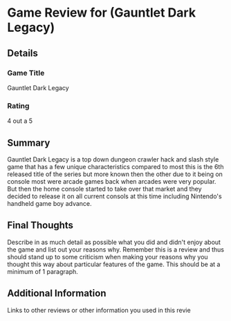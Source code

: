# Game Review for (Gauntlet Dark Legacy)

## Details

### Game Title
Gauntlet Dark Legacy

### Rating

4 out a 5

## Summary
Gauntlet Dark Legacy is a top down dungeon crawler hack and slash style game that has a few unique characteristics compared to most this is the 6th released  title of the series but more known then the other due to it being on console most were arcade games back when arcades were very popular. But then the home console started to take over that market and they decided to  release it on all  current consols at this time including Nintendo's handheld game boy advance.
  

## Final Thoughts

Describe in as much detail as possible what you did and didn't enjoy about the
game and list out your reasons why. Remember this is a review and thus should
stand up to some criticism when making your reasons why you thought this way
about particular features of the game. This should be at a minimum of 1
paragraph.

## Additional Information

Links to other reviews or other information you used in this revie

